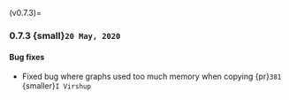 (v0.7.3)=
### 0.7.3 {small}`20 May, 2020`

#### Bug fixes

- Fixed bug where graphs used too much memory when copying {pr}`381` {smaller}`I Virshup`
